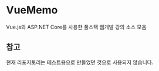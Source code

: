 # VueMemo
Vue.js와 ASP.NET Core를 사용한 풀스택 웹개발 강의 소스 모음


## 참고 

현재 리포지토리는 테스트용으로 만들었던 것으로 사용되지 않습니다.

